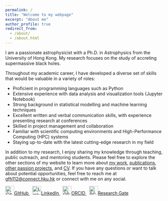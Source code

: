 ```yaml
---
permalink: /
title: "Welcome to my webpage"
excerpt: "About me"
author_profile: true
redirect_from: 
  - /about/
  - /about.html
---
```


I am a passionate astrophysicist with a Ph.D. in Astrophysics from the University of Hong Kong. My research focuses on the study of accreting supermassive black holes. 

Throughout my academic career, I have developed a diverse set of skills that would be valuable in a variety of roles:
- Proficient in programming languages such as Python
- Extensive experience with data analysis and visualization tools (Jupyter Notebook)
- Strong background in statistical modelling and machine learning techniques
- Excellent written and verbal communication skills, with experience presenting research at conferences
- Skilled in project management and collaboration
- Familiar with scientific computing environments and High-Performance Computing (HPC) systems
- Staying up-to-date with the latest cutting-edge research in my field


In addition to my research, I enjoy sharing my knowledge through teaching, public outreach, and mentoring students. 
Please feel free to explore the other sections of my website to learn more about [my work](https://gfh112.github.io/Lars/theory), [publications](https://gfh112.github.io/Lars/publications), [other passion projects](https://gfh112.github.io/Lars/portfolio/), and [CV](https://gfh112.github.io/Lars/cv/). If you have any questions or want to talk about potential opportunities, feel free to reach me at gfh112@connect.hku.hk or connect with me on any social.


<p>
  <a href="https://github.com/gfh112/">
    <img src="https://github.githubassets.com/images/modules/logos_page/GitHub-Mark.png" alt="GitHub" style="height: 2em;">GitHub
  </a>
  &nbsp;
  <a href="https://www.linkedin.com/in/lars-lund/">
    <img src="https://static.licdn.com/sc/h/al2o9zrvru7aqj8e1x2rzsrca" alt="LinkedIn" style="height: 2em;">LinkedIn
  </a>
  &nbsp;
  <a href="https://orcid.org/0000-0003-4256-7059">
    <img src="https://upload.wikimedia.org/wikipedia/commons/0/06/ORCID_iD.svg" alt="ORCID" style="height: 2em;">ORCID
  </a>
  &nbsp;
  <a href="https://www.researchgate.net/profile/Lars-Thomsen-8">
    <img src="https://commons.wikimedia.org/wiki/File:ResearchGate_icon_SVG.svg" alt="RG" style="height: 2em;">Research Gate
  </a>
</p>
